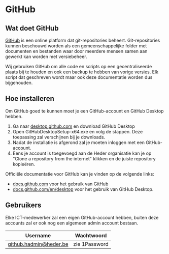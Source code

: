 # GitHub

## Wat doet GitHub

[GitHub](https://github.com) is een online platform dat git-repositories beheert. Git-repositories kunnen beschouwd worden als een gemeenschappelijke folder met documenten en bestanden waar door meerdere mensen samen aan gewerkt kan worden met versiebeheer.

Wij gebruiken GitHub om alle code en scripts op een gecentraliseerde plaats bij te houden en ook een backup te hebben van vorige versies. Elk script dat geschreven wordt maar ook deze documentatie worden dus bijgehouden.

## Hoe installeren

Om GitHub goed te kunnen moet je een GitHub-account en GitHub Desktop hebben.

1. Ga naar [desktop.github.com](https://desktop.github.com/download/) en download GitHub Desktop
2. Open GitHubDesktopSetup-x64.exe en volg de stappen. Deze toepassing zal verschijnen bij je downloads.
3. Nadat de installatie is afgerond zal je moeten inloggen met een GitHub-account.
4. Eens je account is toegevoegd aan de Heder organisatie kan je op "Clone a repository from the internet" klikken en de juiste repository kopieëren.

Officiële documentatie voor GitHub kan je vinden op de volgende links:

- [docs.github.com](https://docs.github.com/en) voor het gebruik van GitHub
- [docs.github.com/en/desktop](https://docs.github.com/en/desktop) voor het gebruik van GitHub Desktop.

## Gebruikers

Elke ICT-medewerker zal een eigen GitHub-account hebben, buiten deze accounts zal er ook nog een algemeen admin account bestaan.

|Username|Wachtwoord|
|---|---|
|github.hadmin@heder.be|zie 1Password|